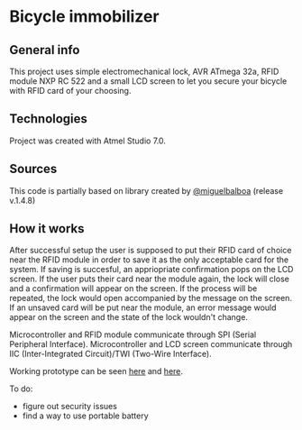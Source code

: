 # Bicycle immobilizer
## General info
This project uses simple electromechanical lock, AVR ATmega 32a, RFID module NXP RC 522 and a small LCD screen to let you secure your bicycle with RFID card of your choosing.

## Technologies
Project was created with Atmel Studio 7.0.

## Sources
This code is partially based on library created by [@miguelbalboa](https://github.com/miguelbalboa/rfid) (release v.1.4.8)

## How it works
After successful setup the user is supposed to put their RFID card of choice near the RFID module in order to save it as the only acceptable card for the system. If saving is succesful, an appriopriate confirmation pops on the LCD screen. If the user puts their card near the module again, the lock will close and a confirmation will appear on the screen. If the process will be repeated, the lock would open accompanied by the message on the screen. If an unsaved card will be put near the module, an error message would appear on the screen and the state of the lock wouldn't change.

Microcontroller and RFID module communicate through SPI (Serial Peripheral Interface). Microcontroller and LCD screen communicate through IIC (Inter-Integrated Circuit)/TWI (Two-Wire Interface).

Working prototype can be seen [here](https://youtu.be/Nk5CqEz8z4s) and [here](https://youtu.be/4OXVpa1z-Do).

To do:
* figure out security issues
* find a way to use portable battery



